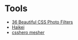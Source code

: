 # Tools

- [36 Beautiful CSS Photo Filters](https://baseline.is/tools/css-photo-filters/)
- [Haikei](https://app.haikei.app/)
- [csshero mesher](http://csshero.org/mesher/)